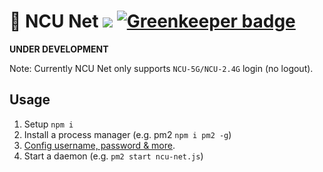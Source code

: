 # 📶 NCU Net [![](https://img.shields.io/badge/Standalone-blue.svg)](https://github.com/kidonng/cherry#user-content-ncu-net-) [![Greenkeeper badge](https://badges.greenkeeper.io/kidonng/ncu-net.svg)](https://greenkeeper.io/)

**UNDER DEVELOPMENT**

Note: Currently NCU Net only supports `NCU-5G/NCU-2.4G` login (no logout).

## Usage

1. Setup `npm i`
2. Install a process manager (e.g. pm2 `npm i pm2 -g`)
3. [Config username, password & more](ncu-net.js#L1-L18).
4. Start a daemon (e.g. `pm2 start ncu-net.js`)
